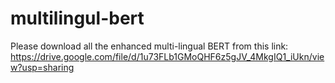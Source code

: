 # multilingul-bert

Please download all the enhanced multi-lingual BERT from this link:
https://drive.google.com/file/d/1u73FLb1GMoQHF6z5gJV_4MkgIQ1_iUkn/view?usp=sharing
